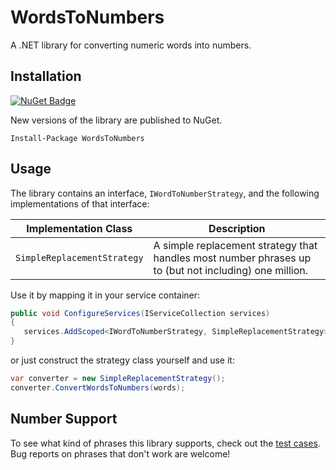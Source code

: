 # WordsToNumbers
A .NET library for converting numeric words into numbers.

## Installation

[![NuGet Badge](https://buildstats.info/nuget/WordsToNumbers)](https://www.nuget.org/packages/WordsToNumbers/)

New versions of the library are published to NuGet.

```
Install-Package WordsToNumbers
```

## Usage

The library contains an interface, `IWordToNumberStrategy`, and the following implementations of that interface:

| Implementation Class | Description |
| --- | ------------- |
| `SimpleReplacementStrategy` | A simple replacement strategy that handles most number phrases up to (but not including) one million. |

Use it by mapping it in your service container:

```csharp
public void ConfigureServices(IServiceCollection services)
{
   services.AddScoped<IWordToNumberStrategy, SimpleReplacementStrategy>();
}
```

or just construct the strategy class yourself and use it:

```csharp
var converter = new SimpleReplacementStrategy();
converter.ConvertWordsToNumbers(words);
```

## Number Support

To see what kind of phrases this library supports, check out the [test cases](WordsToNumbers.Tests/SimpleReplacementStrategyTests.cs).  Bug reports on phrases that don't work are welcome!
